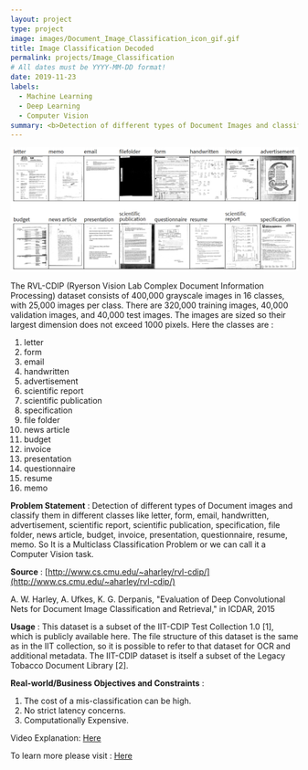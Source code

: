 ```yaml
---
layout: project
type: project
image: images/Document_Image_Classification_icon_gif.gif
title: Image Classification Decoded
permalink: projects/Image_Classification
# All dates must be YYYY-MM-DD format!
date: 2019-11-23
labels:
  - Machine Learning
  - Deep Learning
  - Computer Vision
summary: <b>Detection of different types of Document Images and classifying them in different classes like Letter, Form, Email, Handwritten etc using VGG16 Network.</b>
---
```


<img class="ui image" src="../images/Image_Classification_Decoded_Banner.png">

The RVL-CDIP (Ryerson Vision Lab Complex Document Information Processing) dataset consists of 400,000 grayscale images in 16 classes, with 25,000 images per class. There are 320,000 training images, 40,000 validation images, and 40,000 test images. The images are sized so their largest dimension does not exceed 1000 pixels. Here the classes are : 

1. letter
2. form
3. email
4. handwritten
5. advertisement
6. scientific report
7. scientific publication
8. specification
9. file folder
10. news article
11. budget
12. invoice
13. presentation
14. questionnaire
15. resume
16. memo

<b>Problem Statement</b> : Detection of different types of Document images and classify them in different classes like letter, form, email, handwritten, advertisement, scientific report, scientific publication, specification, file folder, news article, budget, invoice, presentation, questionnaire, resume, memo. So It is a Multiclass Classification Problem or we can call it a Computer Vision task.

<b>Source</b> : [http://www.cs.cmu.edu/~aharley/rvl-cdip/](http://www.cs.cmu.edu/~aharley/rvl-cdip/)

A. W. Harley, A. Ufkes, K. G. Derpanis, "Evaluation of Deep Convolutional Nets for Document Image Classification and Retrieval," in ICDAR, 2015

<b>Usage</b> : This dataset is a subset of the IIT-CDIP Test Collection 1.0 [1], which is publicly available here. The file structure of this dataset is the same as in the IIT collection, so it is possible to refer to that dataset for OCR and additional metadata. The IIT-CDIP dataset is itself a subset of the Legacy Tobacco Document Library [2].

<b>Real-world/Business Objectives and Constraints</b> : 
1. The cost of a mis-classification can be high.
2. No strict latency concerns.
3. Computationally Expensive.

Video Explanation: [Here](https://www.youtube.com/watch?v=P8v0kEvjtHs)

To learn more please visit : [Here](https://github.com/Souravban/Image-Classification-Decoded)
